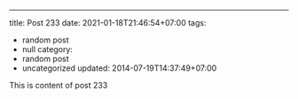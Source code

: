 ---
title: Post 233
date: 2021-01-18T21:46:54+07:00
tags:
  - random post
  - null
category:
  - random post
  - uncategorized
updated: 2014-07-19T14:37:49+07:00

This is content of post 233